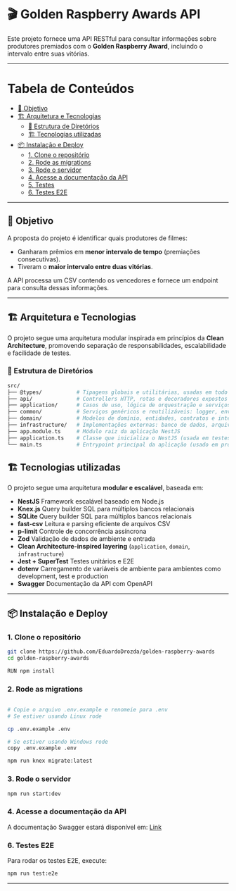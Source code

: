 # 🎬 Golden Raspberry Awards API

Este projeto fornece uma API RESTful para consultar informações sobre produtores premiados com o **Golden Raspberry Award**, incluindo o intervalo entre suas vitórias.

---

# Tabela de Conteúdos
- [🚀 Objetivo](#-objetivo)
- [🏗️ Arquitetura e Tecnologias](#-arquitetura-e-tecnologias)
  - [📁 Estrutura de Diretórios](#-estrutura-de-diretórios)
  - [🏗️ Tecnologias utilizadas](#-tecnologias-utilizadas)
- [📦 Instalação e Deploy](#-instalação-e-deploy)
  - [1. Clone o repositório](#1-clone-o-repositório)
  - [2. Rode as migrations](#2-rode-as-migrations)
  - [3. Rode o servidor](#3-rode-o-servidor)
  - [4. Acesse a documentação da API](#4-acesse-a-documentação-da-api)
  - [5. Testes](#5-testes)
  - [6. Testes E2E](#6-testes-e2e)

---

## 🚀 Objetivo

A proposta do projeto é identificar quais produtores de filmes:

- Ganharam prêmios em **menor intervalo de tempo** (premiações consecutivas).
- Tiveram o **maior intervalo entre duas vitórias**.

A API processa um CSV contendo os vencedores e fornece um endpoint para consulta dessas informações.

---

## 🏗️ Arquitetura e Tecnologias

O projeto segue uma arquitetura modular inspirada em princípios da **Clean Architecture**, promovendo separação de responsabilidades, escalabilidade e facilidade de testes.

### 📁 Estrutura de Diretórios

```bash
src/
├── @types/           # Tipagens globais e utilitárias, usadas em todo o projeto
├── api/              # Controllers HTTP, rotas e decoradores expostos via REST
├── application/      # Casos de uso, lógica de orquestração e serviços de aplicação
├── common/           # Serviços genéricos e reutilizáveis: logger, env, validações, etc.
├── domain/           # Modelos de domínio, entidades, contratos e interfaces
├── infrastructure/   # Implementações externas: banco de dados, arquivos CSV, parsers
├── app.module.ts     # Módulo raiz da aplicação NestJS
├── application.ts    # Classe que inicializa o NestJS (usada em testes e produção)
└── main.ts           # Entrypoint principal da aplicação (usado em produção)
```

## 🏗️ Tecnologias utilizadas

O projeto segue uma arquitetura **modular e escalável**, baseada em:

- **NestJS** Framework escalável baseado em Node.js
- **Knex.js** Query builder SQL para múltiplos bancos relacionais
- **SQLite** Query builder SQL para múltiplos bancos relacionais
- **fast-csv** Leitura e parsing eficiente de arquivos CSV
- **p-limit** Controle de concorrência assíncrona
- **Zod** Validação de dados de ambiente e entrada
- **Clean Architecture-inspired layering** (`application`, `domain`, `infrastructure`)
- **Jest + SuperTest** Testes unitários e E2E
- **dotenv** Carregamento de variáveis de ambiente para ambientes como development, test e production
- **Swagger** Documentação da API com OpenAPI

---

## 📦 Instalação e Deploy

### 1. Clone o repositório

```bash
git clone https://github.com/EduardoDrozda/golden-raspberry-awards
cd golden-raspberry-awards

RUN npm install
```

### 2. Rode as migrations
```bash

# Copie o arquivo .env.example e renomeie para .env
# Se estiver usando Linux rode

cp .env.example .env

# Se estiver usando Windows rode
copy .env.example .env

npm run knex migrate:latest
```

### 3. Rode o servidor

```bash
npm run start:dev
```

### 4. Acesse a documentação da API
A documentação Swagger estará disponível em: <a href="http://localhost:8080/api-docs" target="_blank">Link</a>

### 6. Testes E2E
Para rodar os testes E2E, execute:

```bash
npm run test:e2e
```

---
